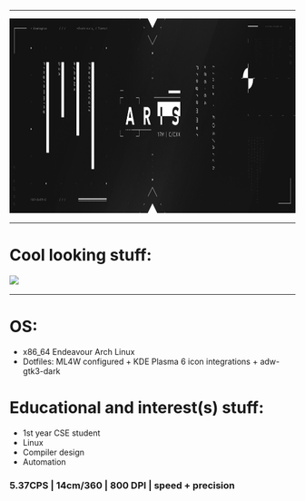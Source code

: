 <hr>

 <img src="imgassets/V_X4.png" width="1029" height="343"/>

<hr>

# Cool looking stuff:<br/>
![](https://github-readme-streak-stats.herokuapp.com/?user=Synthxyl704&theme=shadow_blue&hide_border=false) <br/>

<hr>

# OS:
- x86_64 Endeavour Arch Linux <br>
- Dotfiles: ML4W configured + KDE Plasma 6 icon integrations + adw-gtk3-dark

# Educational and interest(s) stuff:
- 1st year CSE student
- Linux
- Compiler design
- Automation

### 5.37CPS | 14cm/360 | 800 DPI | speed + precision
